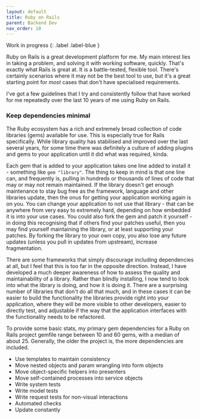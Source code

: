 ```yaml
---
layout: default
title: Ruby on Rails
parent: Backend Dev
nav_order: 10
---
```


Work in progress
{: .label .label-blue }

Ruby on Rails is a great development platform for me. My main interest lies in taking a problem, and solving it with working software, quickly. That's exactly what Rails is great at. It is a battle-tested, flexible tool. There's certainly scenarios where it may not be the best tool to use, but it's a great starting point for _most_ cases that don't have specialised requirements.

I've got a few guidelines that I try and consistently follow that have worked for me repeatedly over the last 10 years of me using Ruby on Rails.

### Keep dependencies minimal

The Ruby ecosystem has a rich and extremely broad collection of code libraries (gems) available for use. This is especially true for Rails specifically. While library quality has stabilised and improved over the last several years, for some time there was definitely a culture of adding plugins and gems to your application until it did what was required, kinda. 

Each gem that is added to your application takes one line added to install it - something like `gem "library"`. The thing to keep in mind is that one line can, and frequently is, pulling in hundreds or thousands of lines of code that may or may not remain maintained. If the library doesn't get enough maintenance to stay bug free as the framework, language and other libraries update, then the onus for getting your application working again is on you. You can change your application to not use that library - that can be anywhere from very easy to extremely hard, depending on how embedded it is into your use cases. You could also fork the gem and patch it yourself - in doing this recognising that if others find your patches useful, then you may find yourself maintaining the library, or at least supporting your patches. By forking the library to your own copy, you also lose any future updates (unless you pull in updates from upstream), increase fragmentation. 

There are some frameworks that simply discourage including dependencies at all,
but I feel that this is too far in the opposite direction. Instead, I have
developed a much deeper awareness of how to assess the quality and
maintainability of a library. Rather than blindly installing, I now tend to look
into what the library is doing, and how it is doing it. There are a surprising
number of libraries that don't do all that much, and in these cases it can be
easier to build the functionality the libraries provide right into your
application, where they will be more visible to other developers, easier to
directly test, and adjustable if the way that the application interfaces with
the functionality needs to be refactored.

To provide some basic stats, my primary gem dependencies for a Ruby on Rails project gemfile range between 10 and 60 gems, with a median of about 25. Generally, the older the project is, the more dependencies are included.


* Use templates to maintain consistency
* Move nested objects and param wrangling into form objects
* Move object-specific helpers into presenters
* Move self-contained processes into service objects
* Write system tests
* Write model tests
* Write request tests for non-visual interactions
* Automated checks
* Update constantly
